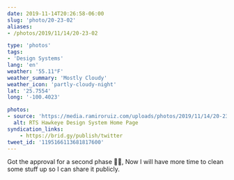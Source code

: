 ```yaml
---
date: 2019-11-14T20:26:58-06:00
slug: 'photo/20-23-02'
aliases:
- /photos/2019/11/14/20-23-02

type: 'photos'
tags:
- 'Design Systems'
lang: 'en'
weather: '55.11°F'
weather_summary: 'Mostly Cloudy'
weather_icon: 'partly-cloudy-night'
lat: '25.7554'
long: '-100.4023'

photos:
- source: 'https://media.ramiroruiz.com/uploads/photos/2019/11/14/20-23-02/rts-hawkeye-design-system-home-page.jpeg'
  alt: RTS Hawkeye Design System Home Page
syndication_links:
    - https://brid.gy/publish/twitter
tweet_id: '1195166113681817600'
---
```

Got the approval for a second phase 🙌🏼, Now I will have more time to clean some stuff up so I can share it publicly.

